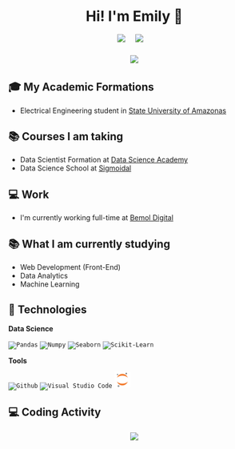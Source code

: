 <h1 align="center">Hi! I'm Emily 👋</h1>


<p align="center">
  <a target="_blank"href="https://www.linkedin.com/in/emilyrodrigues17/"><img src="https://img.shields.io/badge/linkedin-%230077B5.svg?&style=for-the-badge&logo=linkedin&logoColor=white" /></a>&nbsp;&nbsp;&nbsp;&nbsp;
  <a href="mailto:emilycelia1712@gmail.com?"><img src="https://img.shields.io/badge/gmail-%23D14836.svg?&style=for-the-badge&logo=gmail&logoColor=white" /></a>&nbsp;&nbsp;&nbsp;&nbsp;
</p>

<h3 align="center"><img src="https://media.giphy.com/media/Wj7lNjMNDxSmc/giphy.gif" width = "300"/></h3>


## :mortar_board: My Academic Formations
- Electrical Engineering student in <a href="http://www1.uea.edu.br/">State University of Amazonas</a>

## :books: Courses I am taking
- Data Scientist Formation at <a href="https://www.datascienceacademy.com.br/pages/home">Data Science Academy</a>
- Data Science School at <a href="https://sigmoidal.ai/">Sigmoidal</a>

## :computer: Work
- I'm currently working full-time at [Bemol Digital](https://www.linkedin.com/company/bemoldigital/)

## :books: What I am currently studying
- Web Development (Front-End)
- Data Analytics
- Machine Learning

## :rocket: Technologies

**Data Science**

<code><img height="32" src="https://pandas.pydata.org/static/img/pandas_mark.svg" alt="Pandas" title="Pandas" /></code>
<code><img height="32" src="https://numpy.org/images/logos/numpy.svg" alt="Numpy" title="Numpy" /></code>
<code><img height="32" src="https://user-images.githubusercontent.com/315810/92161415-9e357100-edfe-11ea-917d-f9e33fd60741.png" alt="Seaborn" title="Seaborn" /></code>
<code><img height="32" src="https://upload.wikimedia.org/wikipedia/commons/thumb/0/05/Scikit_learn_logo_small.svg/1200px-Scikit_learn_logo_small.svg.png" alt="Scikit-Learn" title="Scikit-Learn" /></code>

**Tools**

<code><img height="32" src="https://cdn3.iconfinder.com/data/icons/inficons/512/github.png" alt="Github" title="Github"/></code>
<code><img height="32" src="https://cdn.iconscout.com/icon/free/png-64/visual-studio-code-1868941-1583105.png" alt="Visual Studio Code" title="Visual Studio Code" /></code>
<code><img height="32" src="https://raw.githubusercontent.com/github/explore/80688e429a7d4ef2fca1e82350fe8e3517d3494d/topics/jupyter-notebook/jupyter-notebook.png" alt="Jupyter Notebook" title="Jupyter Notebook" /></code>

## :computer: Coding Activity

<p align="center">
  <a href="https://github.com/anuraghazra/github-readme-stats">
    <img
      align="center"
      src="https://github-readme-stats.vercel.app/api/top-langs/?username=EmilyRodrigues17&layout=compact&theme=dracula"
    />
  </a>
  
</p>
